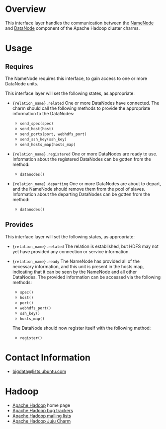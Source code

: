 # Overview

This interface layer handles the communication between the [NameNode][] and
[DataNode][] component of the Apache Hadoop cluster charms.


# Usage

## Requires

The NameNode requires this interface, to gain access to one or more DataNode
units.

This interface layer will set the following states, as appropriate:

  * `{relation_name}.related` One or more DataNodes have connected.  The
    charm should call the following methods to provide the appropriate
    information to the DataNodes:
      * `send_spec(spec)`
      * `send_host(host)`
      * `send_ports(port, webhdfs_port)`
      * `send_ssh_key(ssh_key)`
      * `send_hosts_map(hosts_map)`

  * `{relation_name}.registered` One or more DataNodes are ready to use.
    Information about the registered DataNodes can be gotten from the method:
      * `datanodes()`

  * `{relation_name}.departing` One or more DataNodes are about to depart,
    and the NameNode should remove them from the pool of slaves.
    Information about the departing DataNodes can be gotten from the method:
      * `datanodes()`


## Provides

This interface layer will set the following states, as appropriate:

  * `{relation_name}.related` The relation is established, but HDFS may not yet
    have provided any connection or service information.

  * `{relation_name}.ready` The NameNode has provided all of the necessary
    information, and this unit is present in the hosts map, indicating that
    it can be seen by the NameNode and all other DataNodes.
    The provided information can be accessed via the following methods:
      * `spec()`
      * `host()`
      * `port()`
      * `webhdfs_port()`
      * `ssh_key()`
      * `hosts_map()`

    The DataNode should now register itself with the following method:
      * `register()`


# Contact Information

- <bigdata@lists.ubuntu.com>


# Hadoop

- [Apache Hadoop](http://hadoop.apache.org/) home page
- [Apache Hadoop bug trackers](http://hadoop.apache.org/issue_tracking.html)
- [Apache Hadoop mailing lists](http://hadoop.apache.org/mailing_lists.html)
- [Apache Hadoop Juju Charm](http://jujucharms.com/?text=hadoop)


[NameNode]: https://github.com/juju-solutions/layer-apache-hadoop-namenode/
[DataNode]: https://github.com/juju-solutions/layer-apache-hadoop-datanode/
